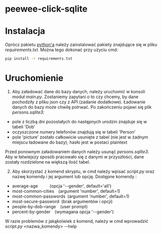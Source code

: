 # peewee-click-sqlite

# Instalacja
Oprócz pakietu [python'a](https://www.python.org/downloads/) należy zainstalować pakiety znajdujące się w pliku
*requirements.txt*. Można tego dokonać przy użyciu cmd:
```bash
pip install -r requirements.txt
```
# Uruchomienie
1. Aby załadować dane do bazy danych, należy uruchomić w konsoli moduł *main.py*. Zostaniemy zapytani o to czy
chcemy, by dane pochodziły z pliku json czy z API (zadanie dodatkowe). Ładowanie danych do bazy może chwilę potrwać. Po zakończeniu
pojawi się plik *persons.sqlite3*:
* pole z liczbą dni pozostałych do następnych urodzin znajduje się w tabeli 'Dob'
* oczyszczone numery telefonów znajdują się w tabeli 'Person'
* pole 'picture' zostało całkowicie usunięte z tabel (nie jest w żadnym miejscu ładowane do bazy), hasło jest w postaci plaintext

Przed ponownym załadowaniem danych należy usunąć *persons.sqlite3*. Aby w łatwiejszy sposób pracowało się z danymi w przyszłości,
dane zostały rozdzielone na większą ilość tabel.


2. Aby skorzystać z komend skryptu, w cmd należy wpisać *script.py* oraz nazwę komendy i jej argument lub opcję.
Dostępne komendy :
*   average-age &ensp;&ensp;&ensp;&ensp;&ensp;(opcja '--gender', default='all')
*   most-common-cities&ensp;&ensp;(argument 'number', default=1)
*   most-common-passwords&ensp;(argument 'number', default=1)
*   most-secure-password&ensp;(brak argumentów i opcji)
*   people-by-dob-range&ensp;&ensp;(user prompt)
*   percent-by-gender&ensp;&ensp;(wymagana opcja '--gender')

W razie problemów z jakąkolwiek z komend, należy w cmd wprowadzić *script.py* <nazwa_komendy> --help




